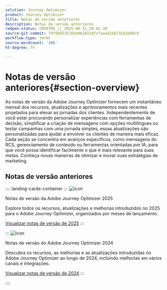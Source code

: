 ```yaml
---
solution: Journey Optimizer
product: Journey Optimizer
title: Notas de versão anteriores
description: Notas de versão anteriores
redpen-status: CREATED_||_2025-08-11_20-02-38
source-git-commit: 79fdb9535703e961922dfcfaaad1b6731d2d88c0
workflow-type: tm+mt
source-wordcount: '166'
ht-degree: 7%

---
```



# Notas de versão anteriores{#section-overview}

As notas de versão da Adobe Journey Optimizer fornecem um instantâneo mensal dos recursos, atualizações e aprimoramentos mais recentes projetados para elevar as jornadas dos clientes. Independentemente de você estar procurando personalizar experiências com ferramentas de decisão, simplificar a criação de mensagens com opções multilíngues ou testar campanhas com uma jornada simples, essas atualizações são personalizadas para ajudar a envolver os clientes de maneira mais eficaz. Cada seção se concentra em avanços específicos, como mensagens do RCS, gerenciamento de conteúdo ou ferramentas orientadas por IA, para que você possa identificar facilmente o que é mais relevante para suas metas. Conheça novas maneiras de otimizar e inovar suas estratégias de marketing.

## Notas de versão anteriores

:::: landing-cards-container
:::
![icon](https://cdn.experienceleague.adobe.com/icons/list-check.svg?lang=pt-BR)

Notas de versão da Adobe Journey Optimizer 2025

Explore todos os recursos, atualizações e melhorias introduzidos no 2025 para o Adobe Journey Optimizer, organizados por meses de lançamento.

[Visualizar notas de versão de 2025](../using/rn/release-notes-2025.md)
:::

:::
![icon](https://cdn.experienceleague.adobe.com/icons/list-check.svg?lang=pt-BR)

Notas de versão do Adobe Journey Optimizer 2024

Descubra os recursos, as melhorias e as atualizações introduzidas no Adobe Journey Optimizer ao longo de 2024, incluindo melhorias em vários canais e integrações.

[Visualizar notas de versão de 2024](../using/rn/release-notes-2024.md)
:::

::::
